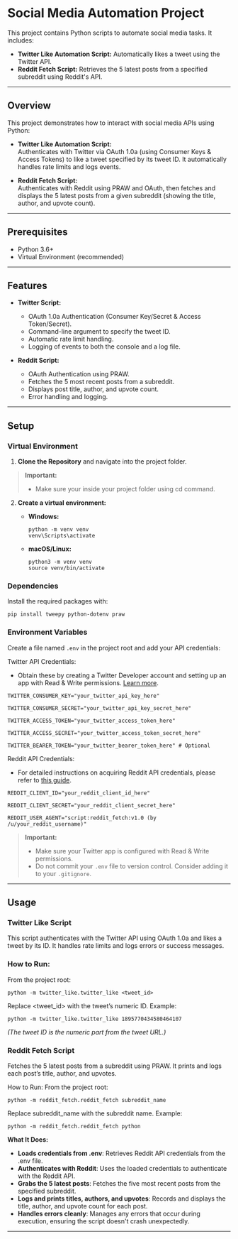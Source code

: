 # Social Media Automation Project

This project contains Python scripts to automate social media tasks. It includes:

- **Twitter Like Automation Script:** Automatically likes a tweet using the Twitter API.
- **Reddit Fetch Script:** Retrieves the 5 latest posts from a specified subreddit using Reddit's API.

---

## Overview

This project demonstrates how to interact with social media APIs using Python:

- **Twitter Like Automation Script:**  
  Authenticates with Twitter via OAuth 1.0a (using Consumer Keys & Access Tokens) to like a tweet specified by its tweet ID. It automatically handles rate limits and logs events.

- **Reddit Fetch Script:**  
  Authenticates with Reddit using PRAW and OAuth, then fetches and displays the 5 latest posts from a given subreddit (showing the title, author, and upvote count).

---

## Prerequisites

- Python 3.6+
- Virtual Environment (recommended)

---

## Features

- **Twitter Script:**

  - OAuth 1.0a Authentication (Consumer Key/Secret & Access Token/Secret).
  - Command-line argument to specify the tweet ID.
  - Automatic rate limit handling.
  - Logging of events to both the console and a log file.

- **Reddit Script:**
  - OAuth Authentication using PRAW.
  - Fetches the 5 most recent posts from a subreddit.
  - Displays post title, author, and upvote count.
  - Error handling and logging.

---

## Setup

### Virtual Environment

1. **Clone the Repository** and navigate into the project folder.

> **Important:**
>
> - Make sure your inside your project folder using cd command.

2. **Create a virtual environment:**

   - **Windows:**
     ```
     python -m venv venv
     venv\Scripts\activate
     ```
   - **macOS/Linux:**
     ```
     python3 -m venv venv
     source venv/bin/activate
     ```

### Dependencies

Install the required packages with:

```
pip install tweepy python-dotenv praw
```

### Environment Variables

Create a file named `.env` in the project root and add your API credentials:

Twitter API Credentials:

- Obtain these by creating a Twitter Developer account and setting up an app with Read & Write permissions. [Learn more](https://developer.twitter.com/en/docs/authentication/oauth-1-0a).

```
TWITTER_CONSUMER_KEY="your_twitter_api_key_here"

TWITTER_CONSUMER_SECRET="your_twitter_api_key_secret_here"

TWITTER_ACCESS_TOKEN="your_twitter_access_token_here"

TWITTER_ACCESS_SECRET="your_twitter_access_token_secret_here"

TWITTER_BEARER_TOKEN="your_twitter_bearer_token_here" # Optional
```

Reddit API Credentials:

- For detailed instructions on acquiring Reddit API credentials, please refer to [this guide](https://github.com/reddit-archive/reddit/wiki/OAuth2-Quick-Start-Example).

```
REDDIT_CLIENT_ID="your_reddit_client_id_here"

REDDIT_CLIENT_SECRET="your_reddit_client_secret_here"

REDDIT_USER_AGENT="script:reddit_fetch:v1.0 (by /u/your_reddit_username)"
```

> **Important:**
>
> - Make sure your Twitter app is configured with Read & Write permissions.
> - Do not commit your `.env` file to version control. Consider adding it to your `.gitignore`.

---

## Usage

### Twitter Like Script

This script authenticates with the Twitter API using OAuth 1.0a and likes a tweet by its ID. It handles rate limits and logs errors or success messages.

### How to Run:

From the project root:

```
python -m twitter_like.twitter_like <tweet_id>
```

Replace <tweet_id> with the tweet’s numeric ID. Example:

```
python -m twitter_like.twitter_like 1895770434580464107
```

_(The tweet ID is the numeric part from the tweet URL.)_

### Reddit Fetch Script

Fetches the 5 latest posts from a subreddit using PRAW. It prints and logs each post’s title, author, and upvotes.

How to Run:
From the project root:

```
python -m reddit_fetch.reddit_fetch subreddit_name
```

Replace subreddit_name with the subreddit name. Example:

```
python -m reddit_fetch.reddit_fetch python
```

**What It Does:**

- **Loads credentials from .env**: Retrieves Reddit API credentials from the .env file.
- **Authenticates with Reddit**: Uses the loaded credentials to authenticate with the Reddit API.
- **Grabs the 5 latest posts**: Fetches the five most recent posts from the specified subreddit.
- **Logs and prints titles, authors, and upvotes**: Records and displays the title, author, and upvote count for each post.
- **Handles errors cleanly**: Manages any errors that occur during execution, ensuring the script doesn't crash unexpectedly.

---
